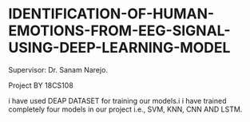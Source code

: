 # IDENTIFICATION-OF-HUMAN-EMOTIONS-FROM-EEG-SIGNAL-USING-DEEP-LEARNING-MODEL

Supervisor: Dr. Sanam Narejo.

Project BY 18CS108


i have used DEAP DATASET for training our models.i
i have trained completely four models in our project i.e., SVM, KNN, CNN AND LSTM.


